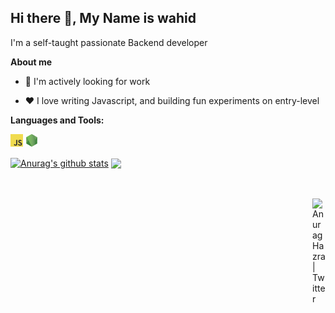 
## Hi there 👋, My Name is wahid

I'm a self-taught passionate Backend developer 

**About me**

- 💼 I'm actively looking for work

- ❤️ I love writing Javascript, and building fun experiments on entry-level



**Languages and Tools:**  

<code><img height="20" src="https://raw.githubusercontent.com/github/explore/80688e429a7d4ef2fca1e82350fe8e3517d3494d/topics/javascript/javascript.png"></code>
<code><img height="20" src="https://raw.githubusercontent.com/github/explore/80688e429a7d4ef2fca1e82350fe8e3517d3494d/topics/nodejs/nodejs.png"></code>    


<a href="https://github.com/awahids/awahids"><img align="center" src="https://github-readme-stats.vercel.app/api?username=awahids&show_icons=true&include_all_commits=true&theme=calm&hide_border=true" alt="Anurag's github stats" /></a>
<a href="https://github.com/awahids/github-readme-stats"><img align="center" src="https://github-readme-stats.vercel.app/api/top-langs/?username=awahids&layout=compact&theme=calm&hide_border=true" /></a>

<br />
<br />

<a href="https://twitter.com/awahids_">
  <img align="right" alt="Anurag Hazra | Twitter" width="21px" src="https://raw.githubusercontent.com/anuraghazra/anuraghazra/master/assets/twitter.svg" />
</a>
